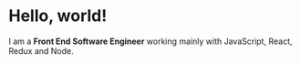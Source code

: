 # Hello, world!
I am a **Front End Software Engineer** working mainly with JavaScript, React, Redux and Node.
